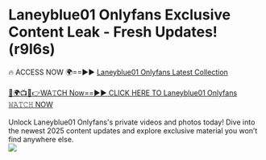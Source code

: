 # Laneyblue01 Onlyfans Exclusive Content Leak - Fresh Updates! (r9l6s)

🔥 ACCESS NOW 🌍==►► <a href="https://tinyurl.com/kvy9nzfs" rel="nofollow">Laneyblue01 Onlyfans Latest Collection</a>
<br><br>
[🔴🌍📺📱👉WA𝚃CH Now==►► CLICK HERE TO Laneyblue01 Onlyfans 𝚆𝙰𝚃𝙲𝙷 NOW](https://tinyurl.com/kvy9nzfs)
<br><br>
Unlock Laneyblue01 Onlyfans's private videos and photos today! Dive into the newest 2025 content updates and explore exclusive material you won’t find anywhere else.
<br>
<a href="https://tinyurl.com/kvy9nzfs" rel="nofollow" data-target="animated-image.originalLink"><img src="https://camo.githubusercontent.com/8a4f000d20f83aca3bf7ec5f350d767afa0574a8a352519fd8cfa583a6f93a33/68747470733a2f2f692e696d6775722e636f6d2f644a486b345a712e676966" data-canonical-src="https://i.imgur.com/dJHk4Zq.gif" style="max-width: 100%; display: inline-block;" data-target="animated-image.originalImage"></a>
<br>

